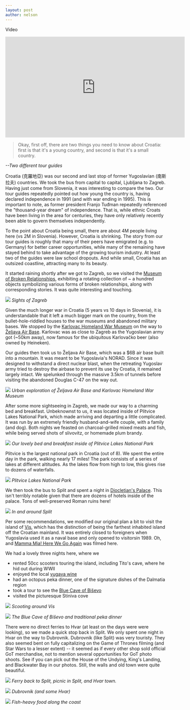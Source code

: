 ```yaml
---
layout: post
author: nelson
---
```


Video
<iframe width="560" height="315" src="https://www.youtube.com/embed/tnEYkrAwEhc" frameborder="0" allow="accelerometer; autoplay; encrypted-media; gyroscope; picture-in-picture" allowfullscreen></iframe>

> Okay, first off, there are two things you need to know about Croatia: first is that it's a young country, and second is that it's a small country.

*--Two different tour guides*

Croatia (克羅地亞) was our second and last stop of former Yugoslavian (南斯拉夫) countries. We took the bus from capital to capital, Ljubljana to Zagreb. Having just come from Slovenia, it was interesting to compare the two. Our tour guides repeatedly pointed out how young the country is, having declared independence in 1991 (and with war ending in 1995). This is important to note, as former president Franjo Tuđman repeatedly referenced the "thousand-year dream" of independence. That is, while ethnic Croats have been living in the area for centuries, they have only relatively recently been able to govern themselves independently.

To the point about Croatia being small, there are about 4M people living here (vs 2M in Slovenia). However, Croatia is shrinking. The story from our tour guides is roughly that many of their peers have emigrated (e.g. to Germany) for better career opportunities, while many of the remaining have stayed behind to take advantage of the growing tourism industry. At least two of the guides were law school dropouts. And while small, Croatia has an outsized coastline, attracting many to its beauty.

It started raining shortly after we got to Zagreb, so we visited the [Museum of Broken Relationships](https://brokenships.com), exhibiting a rotating collection of ~ a hundred objects symbolizing various forms of broken relationships, along with corresponding stories. It was quite interesting and touching.

![](/images/44.jpg)
*Sights of Zagreb*

Given the much longer war in Croatia (5 years vs 10 days in Slovenia), it is understandable that it left a much bigger mark on the country, from the bullet-hole-riddled houses to the war museums and abandoned military bases. We stopped by the [Karlovac Homeland War Museum](https://visitkarlovac.hr/the-homeland-war-museum/?lang=en) on the way to [Željava Air Base](https://en.wikipedia.org/wiki/Željava_Air_Base). Karlovac was as close to Zagreb as the Yugoslavian army got (~50km away), now famous for the ubiquitous Karlovačko beer (also owned by Heineken).

Our guides then took us to Željava Air Base, which was a $6B air base built into a mountain. It was meant to be Yugoslavia's NORAD. Since it was designed to withstand a direct nuclear blast, when the retreating Yugoslav army tried to destroy the airbase to prevent its use by Croatia, it remained largely intact. We spelunked through the massive 3.5km of tunnels before visiting the abandoned Douglas C-47 on the way out.

![](/images/45.jpg)
*Urban exploration of Željava Air Base and Karlovac Homeland War Museum*

After some more sightseeing in Zagreb, we made our way to a charming bed and breakfast. Unbeknownst to us, it was located inside of Plitvice Lakes National Park, which made arriving and departing a little complicated. It was run by an extremely friendly husband-and-wife couple, with a family (and dog). Both nights we feasted on charcoal-grilled mixed meats and fish, while being served shots of slivovitz, or homemade plum brandy.

![](/images/46.jpg)
*Our lovely bed and breakfast inside of Plitvice Lakes National Park*

Plitvice is the largest national park in Croatia (out of 8). We spent the entire day in the park, walking nearly 17 miles! The park consists of a series of lakes at different altitudes. As the lakes flow from high to low, this gives rise to dozens of waterfalls.

![](/images/47.jpg)
*Plitvice Lakes National Park*

We then took the bus to Split and spent a night in [Diocletian's Palace](https://en.wikipedia.org/wiki/Diocletian%27s_Palace). This isn't terribly notable given that there are dozens of hotels inside of the palace. Tons of well-preserved Roman ruins here!

![](/images/48.jpg)
*In and around Split*

Per some recommendations, we modified our original plan a bit to visit the island of [Vis](https://en.wikipedia.org/wiki/Vis_(island)), which has the distinction of being the farthest inhabited island off the Croatian mainland. It was entirely closed to foreigners when Yugoslavia used it as a naval base and only opened to visitorsin 1989. Oh, and [Mamma Mia! Here We Go Again](https://en.wikipedia.org/wiki/Mamma_Mia!_Here_We_Go_Again) was filmed here.

We had a lovely three nights here, where we

* rented 50cc scooters touring the island, including Tito's cave, where he hid out during WWII
* enjoyed the local [vugava wine](https://en.wikipedia.org/wiki/Vugava)
* had an octopus peka dinner, one of the signature dishes of the Dalmatia region
* took a tour to see the [Blue Cave of Biševo](https://en.wikipedia.org/wiki/Blue_Grotto_(Biševo))
* visited the picturesque Stiniva cove

![](/images/50.jpg)
*Scooting around Vis*

![](/images/51.jpg)
*The Blue Cave of Biševo and traditional peka dinner*

There were no direct ferries to Hvar (at least on the days were were looking), so we made a quick stop back in Split. We only spent one night in Hvar on the way to Dubrovnik. Dubrovnik (like Split) was very touristy. They also seemed bent on fully capitalizing on the Game of Thrones filming (and Star Wars to a lesser extent) -- it seemed as if every other shop sold official GoT merchandise, not to mention several opportunities for GoT photo shoots. See if you can pick out the House of the Undying, King's Landing, and Blackwater Bay in our photos. Still, the walls and old town were quite beautiful.

![](/images/52.jpg)
*Ferry back to Split, picnic in Split, and Hvar town.*

![](/images/53.jpg)
*Dubrovnik (and some Hvar)*

![](/images/49.jpg)
*Fish-heavy food along the coast*
